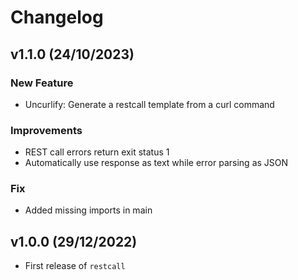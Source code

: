 # Changelog

## v1.1.0 (24/10/2023)

### New Feature
- Uncurlify: Generate a restcall template from a curl command

### Improvements
- REST call errors return exit status 1
- Automatically use response as text while error parsing as JSON

### Fix
- Added missing imports in main

## v1.0.0 (29/12/2022)
- First release of `restcall`
